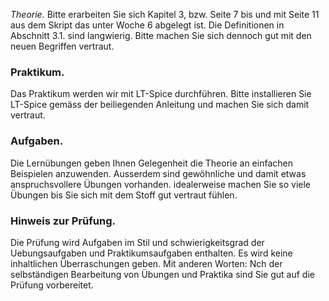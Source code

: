 _Theorie._ 
Bitte erarbeiten Sie sich Kapitel 3, bzw. Seite 7 bis und mit Seite 11 aus dem Skript das unter Woche 6 abgelegt ist. Die Definitionen in Abschnitt 3.1. sind langwierig. Bitte machen Sie sich dennoch gut mit den neuen Begriffen vertraut.

### Praktikum.
Das Praktikum werden wir mit LT-Spice durchführen. Bitte installieren Sie LT-Spice gemäss der beiliegenden Anleitung und machen Sie sich damit vertraut.

### Aufgaben. 
Die Lernübungen geben Ihnen Gelegenheit die Theorie an einfachen Beispielen anzuwenden. Ausserdem sind gewöhnliche und damit etwas anspruchsvollere Übungen vorhanden. idealerweise machen Sie so viele Übungen bis Sie sich mit dem Stoff gut vertraut fühlen.

### Hinweis zur Prüfung. 
Die Prüfung wird Aufgaben im Stil und schwierigkeitsgrad der Uebungsaufgaben und Praktikumsaufgaben enthalten. Es wird keine inhaltlichen Überraschungen geben. Mit anderen Worten: Nch der selbständigen Bearbeitung von Übungen und Praktika sind Sie gut auf die Prüfung vorbereitet.
